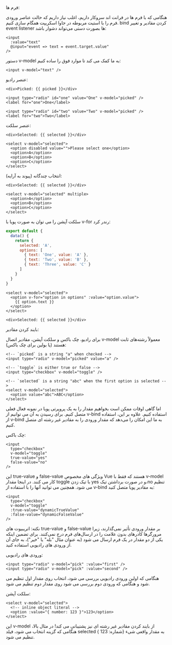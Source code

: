فرم ها:

هنگامی که با فرم ها در فرانت اند سروکار داریم، اغلب نیاز داریم که حالت عناصر ورودی فرم را با استیت مربوطه در جاوا اسکریپت همگام سازی کنیم. bind کردن مقادیر و تغییر event listener ها بصورت دستی می‌تواند دشوار باشد:

```vue
<input
  :value="text"
  @input="event => text = event.target.value"
/>
```

دستور v-model به ما کمک می کند تا موارد فوق را ساده کنیم:
```vue
<input v-model="text" />
```

  

  
عنصر رادیو:
  
```vue
<div>Picked: {{ picked }}</div>

<input type="radio" id="one" value="One" v-model="picked" />
<label for="one">One</label>

<input type="radio" id="two" value="Two" v-model="picked" />
<label for="two">Two</label>
```

عنصر سلکت:
  
```vue
<div>Selected: {{ selected }}</div>

<select v-model="selected">
  <option disabled value="">Please select one</option>
  <option>A</option>
  <option>B</option>
  <option>C</option>
</select>
```

انتخاب چندگانه (پیوند به آرایه):
```vue
<div>Selected: {{ selected }}</div>

<select v-model="selected" multiple>
  <option>A</option>
  <option>B</option>
  <option>C</option>
</select>
```

سلکت آپشن را می توان به صورت پویا با v-for رندر کرد:
```js
export default {
  data() {
    return {
      selected: 'A',
      options: [
        { text: 'One', value: 'A' },
        { text: 'Two', value: 'B' },
        { text: 'Three', value: 'C' }
      ]
    }
  }
}
```


```vue
<select v-model="selected">
  <option v-for="option in options" :value="option.value">
    {{ option.text }}
  </option>
</select>

<div>Selected: {{ selected }}</div>
```


بایند کردن مقادیر:

برای رادیو، چک باکس و سلکت آپشن، مقادیر اتصال v-model معمولاً رشته‌های ثابت هستند (یا بولین برای چک باکس):

```vue
<!-- `picked` is a string "a" when checked -->
<input type="radio" v-model="picked" value="a" />

<!-- `toggle` is either true or false -->
<input type="checkbox" v-model="toggle" />

<!-- `selected` is a string "abc" when the first option is selected -->
<select v-model="selected">
  <option value="abc">ABC</option>
</select>
```

اما گاهی اوقات ممکن است بخواهیم مقدار را به یک پروپرتی پویا در نمونه فعال فعلی متصل کنیم. برای رسیدن به آن می توانیم از v-bind استفاده کنیم. علاوه بر این، استفاده از v-bind به ما این امکان را می‌دهد که مقدار ورودی را به مقادیر غیر رشته ای متصل کنیم.

چک باکس:
```vue
<input
  type="checkbox"
  v-model="toggle"
  true-value="yes"
  false-value="no" 
/>
```
این true-value و false-value ویژگی های مخصوص Vue هستند که فقط با v-model کار می کنند. در اینجا مقدار toggle با تیک زدن yes و در صورت برداشتن تیک،no  تنظیم می شود. همچنین می توانید آنها را با استفاده از v-bind به مقادیر پویا متصل کنید:

```vue
<input
  type="checkbox"
  v-model="toggle"
  :true-value="dynamicTrueValue"
  :false-value="dynamicFalseValue" 
/>
```


نکته:
اتریبیوت ‌های true-value و false-value بر مقدار ورودی تأثیر نمی‌گذارند، زیرا مرورگرها کادرهای بدون علامت را در ارسال‌های فرم درج نمی‌کنند. برای تضمین اینکه یکی از دو مقدار در یک فرم ارسال می شود (به عنوان مثال "بله" یا "خیر")، به جای آن از ورودی های رادیویی استفاده کنید.

ورودی های رادیویی:
```vue
<input type="radio" v-model="pick" :value="first" />
<input type="radio" v-model="pick" :value="second" />
```
هنگامی که اولین ورودی رادیویی بررسی می شود، انتخاب روی مقدار اول تنظیم می شود و هنگامی که ورودی دوم بررسی می شود روی مقدار دوم تنظیم می شود.

سلکت آپشن:
```vue
<select v-model="selected">
  <!-- inline object literal -->
  <option :value="{ number: 123 }">123</option>
</select>
```
این v-model از بایند کردن مقادیر غیر رشته ای نیز پشتیبانی می کند! در مثال بالا، هنگامی که گزینه انتخاب می شود، فیلد selected به مقدار واقعی شیء {شماره: 123 } تنظیم می شود.
